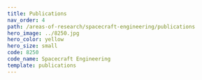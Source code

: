 ```yaml
---
title: Publications
nav_order: 4
path: /areas-of-research/spacecraft-engineering/publications
hero_image: ../8250.jpg
hero_color: yellow
hero_size: small
code: 8250
code_name: Spacecraft Engineering
template: publications
---
```

